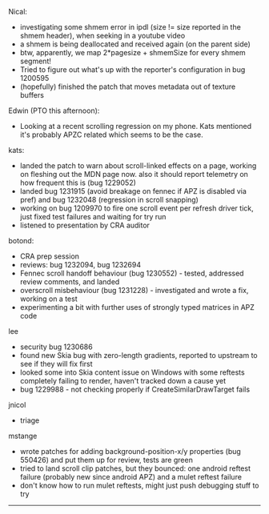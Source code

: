 Nical:
* investigating some shmem error in ipdl (size != size reported in the shmem header), when seeking in a youtube video
* a shmem is being deallocated and received again (on the parent side)
* btw, apparently, we map 2*pagesize + shmemSize for every shmem segment!
* Tried to figure out what's up with the reporter's configuration in bug 1200595
* (hopefully) finished the patch that moves metadata out of texture buffers



Edwin (PTO this afternoon):
* Looking at a recent scrolling regression on my phone. Kats mentioned it's probably APZC related which seems to be the case.



kats:
* landed the patch to warn about scroll-linked effects on a page, working on fleshing out the MDN page now. also it should report telemetry on how frequent this is (bug 1229052)
* landed bug 1231915 (avoid breakage on fennec if APZ is disabled via pref) and bug 1232048 (regression in scroll snapping)
* working on bug 1209970 to fire one scroll event per refresh driver tick, just fixed test failures and waiting for try run
* listened to presentation by CRA auditor



botond:
* CRA prep session
* reviews: bug 1232094, bug 1232694
* Fennec scroll handoff behaviour (bug 1230552) - tested, addressed review comments, and landed
* overscroll misbehaviour (bug 1231228) - investigated and wrote a fix, working on a test
* experimenting a bit with further uses of strongly typed matrices in APZ code



lee
* security bug 1230686
* found new Skia bug with zero-length gradients, reported to upstream to see if they will fix first
* looked some into Skia content issue on Windows with some reftests completely failing to render, haven't tracked down a cause yet
* bug 1229988 - not checking properly if CreateSimilarDrawTarget fails



jnicol
* triage



mstange
* wrote patches for adding background-position-x/y properties (bug 550426) and put them up for review, tests are green
* tried to land scroll clip patches, but they bounced: one android reftest failure (probably new since android APZ) and a mulet reftest failure
* don't know how to run mulet reftests, might just push debugging stuff to try

________________


